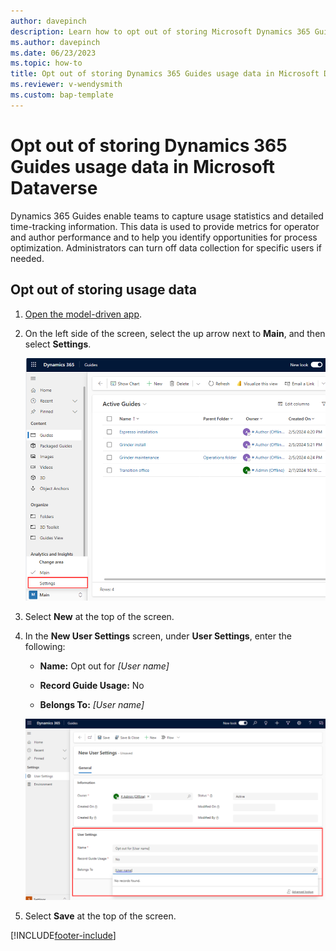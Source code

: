```yaml
---
author: davepinch
description: Learn how to opt out of storing Microsoft Dynamics 365 Guides usage data in Microsoft Dataverse, for privacy reasons.
ms.author: davepinch
ms.date: 06/23/2023
ms.topic: how-to
title: Opt out of storing Dynamics 365 Guides usage data in Microsoft Dataverse
ms.reviewer: v-wendysmith
ms.custom: bap-template
---
```


# Opt out of storing Dynamics 365 Guides usage data in Microsoft Dataverse

Dynamics 365 Guides enable teams to capture usage statistics and detailed time-tracking information. This data is used to provide metrics for operator and author performance and to help you identify opportunities for process optimization. Administrators can turn off data collection for specific users if needed.

## Opt out of storing usage data

1. [Open the model-driven app](open-model-driven-app.md).

1. On the left side of the screen, select the up arrow next to **Main**, and then select **Settings**.

    ![User Settings.](media/data-opt-out-user-setting.PNG "User Settings")

1. Select **New** at the top of the screen.

1. In the **New User Settings** screen, under **User Settings**, enter the following:

    - **Name:** Opt out for *[User name]*

    - **Record Guide Usage:** No

    - **Belongs To:** *[User name]*

    ![Filled-out form.](media/data-opt-out-filled-out-form.PNG "Filled-out-form")

1. Select **Save** at the top of the screen.

[!INCLUDE[footer-include](../includes/footer-banner.md)]
